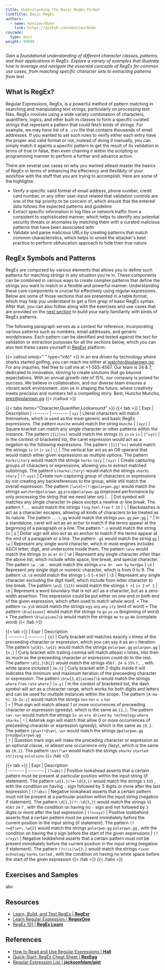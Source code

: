 ```yaml
---
title: Understanding The Basic RegEx Format
linkTitle: Basic RegEx
authors:
  - name: monsieurDuke
    link: https://github.com/monsieurDuke
cascade:
  type: docs
weight: 99999
---
```

*Gain a foundational understanding of different character classes, patterns, and their applications in RegEx. Explore a variety of examples that illustrate how to leverage and navigate the essential concepts of RegEx for common use cases, from matching specific character sets to extracting patterns from text* 
<!--more-->

## What Is RegEx?
Regular Expressions, RegEx, is a powerful method of pattern matching in searching and manipulating text strings, particularly on processing text files. RegEx involves using a wide variety combination of characters, quantifiers, logics, and other built-in classes to form a specific curated strings that represent a pattern that could fetch kinds of strings. For example, we may have list of a ```.csv``` file that contains thousands of email addresses. If you wanted to set such rules to verify either each entry have the proper and valid format or not, instead of doing it manually, you can simply match it againts a specific pattern to get the result of its validation in terms of true or false, then even chaining it within the scripting or programming manner to perform a further and advance action.

There are several use cases on why you wanted atleast master the basics of RegEx in terms of enhancing the effeciency and flexilibity of your workflow with the stuff that you are trying to accomplish. Here are some of the highlights:
- Verify a specific valid format of email address, phone number, credit card number, or any other user-input related that validation controls are one of the top priority to be concern of, which ensure that the entered data follows the expected patterns and guideline
- Extract specific information in log files or network traffic from a consistent to sophisticated manner, which helps to identify any potential security threats or anomalies by matching them with a curated malicious patterns that have been associated with
- Validate and parse malicious URLs by creating patterns that match common characteristics, which helps to unveil the attacker's best practice to perform obfuscation approach to hide their true nature

## RegEx Symbols and Patterns
RegEx are composed by various elements that allows you to define such patterns for matching strings in any situation you're in. These components can be combined in various ways to create complex patterns that define the strings you want to match in a flexible and powerful manner. Understanding these core components is crucial for effectively using regular expressions. Below are some of those sections that are presented in a table format, which may help you understand to get a firm grisp of basic RegEx syntax. After that, you can also follow along with the exercises and use cases that are provided on the [next section](#exercises-and-samples) to build your early familiarity with kinds of RegEx patterns.

The following paragraph serves as a context for reference, incorporating various patterns such as numbers, email addresses, and generic wordphrases. Each pattern can be identified and tested against the text for validation or extraction purposes for all the sections below, which you can also test these cases yourself in [RegExr](https://regexr.com/) platform:

{{< callout emoji=" " type="info" >}}
In an era driven by technology where sharks started golfing, you can reach me either at watcher@polarpwn.gg. For any inquiries, feel free to call me at +1-555-4567. Our team is 24 & 7, dedicated to innovation, striving to create solutions that go beyond expectations. With an annual growth rate of 15%, our company is poised for success. We believe in collaboration, and our diverse team ensures a vibrant work environment. Join us in shaping the future, where creativity meets precision and numbers tell a compelling story. Best, Huncho Muncho, prez@polarpwn.gg
{{< /callout >}}

{{< tabs items="Character,Quantifier,Lookaround" >}}
{{< tab >}}
| Expr | Description
| --------  | -------- 
| ```xyz```    | Literal characters will match themselves, which is used as the most generic and basic RegEx expressions. The pattern ```Huncho``` would match the string ```Huncho``` 
| ```[xyz]```  | Square bracket can match any single character or other patterns within the instance. The pattern ```[Ii][ns]``` would match the strings ```In``` ```in``` ```in``` ```is``` 
| ```[^xyz]``` | In the context of bracketed list, the caret expression would act as a negation to the following expressions. The pattern ```[Ii][^ns]``` would match the strings ```iv``` ```it``` ```ir``` ```ie```
| ```\|```     | The vertical bar act as an OR operand that would match either given expressions as multiple options. The pattern ```harks\|tory``` would match the strings ```harks``` ```tory``` 
| ```(xyz)```  | Create capturing groups of characters or expressions, allowing you to extract matched substrings. The pattern ```s(harks\|tory)``` would match the strings ```sharks``` ```story``` 
| ```(?:xyz)```    | Create non-capturing group of characters or expressions by not creating any backreferences to the group, while still match the overall expression. The pattern ```[\w\d]+(?:@polarpwn.gg)``` would match the strings ```watcher@polarpwn.gg``` ```prez@polarpwn.gg``` (improved performance by only processing the string that we need later on)
| ```.```      | Dot symbol will matches any single character in-place except a newline or line break. The pattern ```f...``` would match the strings ```fing``` ```feel``` ```free``` ```f 15```
| ```\```      | Backslashes is act as a character escapes, allowing all kinds of characters to be treated as its nature. The pattern ```...\.gg``` would match the strings ```pwn.gg``` ```pwn.gg```
| ```^```      | In a standalone, caret will act as an achor to match if the terms appear at the beginning of a paragraph or a line. The pattern ```^.n``` would match the string ```In```
| ```$```      | Dollar sign will also act as an anchor to match if the terms appear at the end of a paragprah or a line. The pattern ```.g$``` would match the string ```gg```
| ```\w```     | Represent any single word character, which in most engines includes ASCII letter, digit, and underscore inside them. The pattern ```\w\w``` would match the strings ```In``` ```an``` ```er``` ```dr```
| ```\W```     | Represent any single character other than the above list, which include white space, line break, and special character. The pattern ```\w..\W..``` would match the strings ```era dr``` ``` ven by``` ```her@po```
| ```\d```     | Represent any single digit or numeric character, which is from 0 to 9. The pattern ```\d.\d``` would match the strings ```1-5``` ```5-4``` ```567``` 
| ```\D```     | Represent any single character excluding the digit itself, which include from letter character to line break. The pattern ```\w\D.[123]``` would match the strings ```t +1``` ```is 2``` ```of 1```
| ```\b```     | Represent a word boundary that is not act as a character, but as a zero-width assertion. This expression could be put either on one end or both end of the given expression, which often used to match whole word. • The pattern ```\w.y\b``` would match the strings ```ogy``` ```any``` ```any``` ```ity``` (end of word) • The pattern ```\b\w[aiueo]``` would match the strings ```te``` ```go``` ```yo``` ```ca``` (beginning of word) • The pattern ```\b\w[aiueo]\b``` would match the strings ```me``` ```to``` ```go``` ```We``` (complete word)
{{< /tab >}}

{{< tab >}}
| Expr | Description   
| --------  | -------- 
| ```{n}```    | Curly bracket will matches exactly ```n``` times of the preceeding character or expression, which you can say it as an ```n``` iteration. The pattern ```\w{8}\.\w{2}``` would match the strings ```polarpwn.gg``` ```polarpwn.gg```
| ```{n,}```   | Curly bracket with trailing comma will match atleast ```n``` times, into then as much as the preceeding character or expression could do to the rest. The pattern ```\d{1,}\D{2}``` would match the strings ```4567.``` ```24 &``` ```15%``` ```7, ```, with white space included
| ```{m,n}```  | Curly bracket with 2 digits inside it will indicates the minimum and maximum iteration of the preceeding character or expression. The pattern ```\b\w{3,4}[aiueo]\b``` would match the strings ```where``` ```free``` ```rate``` ```where```
| ```[x-y]```  | In the context of bracketed list, the dash symbol will act as a character range, which works for both digits and letters and can be used for multiple instances within the scope. The pattern ```[A-Ha-h].[O-Zo-z]``` would match the strings ```hno``` ```her``` ```e s``` ```har```    
  | ```+```      | Plus sign will match atleast 1 or more occurrences of preceeding character or expression (greedy), which is the same as ```{1,}```. The pattern ```\w+.\w+``` would match the strings ```In an``` ```era driven``` ```by technology``` ```where sharks```
| ```*```      | Asterisk sign will match that allow 0 or more occurrences of preceeding character or expression (greedy), which is the same as ```{0,}```. The pattern ```(p\w+)*@\w+\.\w+``` would match the strings ```@polarpwn.gg``` ```prez@polarpwn.gg```  
| ```?```      | Question mark sign will make the preceding character or expression as an optional clause, or atleast one occurrence only (lazy), which is the same as ```{0,1}```. The pattern ```\bst?\w+``` would match the strings ```sharks``` ```started``` ```striving``` ```solutions```
{{< /tab >}}

{{< tab >}}
| Expr | Description  
| --------  | -------- 
| ```(?=abc)```    | Positive lookahead asserts that a certain pattern must be present at particular position within the input string (if statement). The pattern ```\d{1,}(?=-\d{3,})``` would match the strings ```1``` ```555``` , with the condition on having ```-``` sign followed by 3 digits or more after the last expression 
| ```(?!abc)```    | Negative lookahead asserts that a certain pattern must not be present at a particular position within the input string (negation if statement). The pattern ```\d{1,}(?!-\d{3,})``` would match the strings ```55``` ```4567``` ```24``` ```7``` , with the condition on having no ```-``` sign and not followed by ```3``` digits or more after the last expression 
| ```(?<=xyz)```   | Positive lookbehind asserts that a certain pattern must be present immidiately before the current position in the input string (if statement). The pattern ```(?<=@)\w+\.\w{2}``` would match the strings ```polarpwn.gg``` ```polarpwn.gg``` , with the condition on having the ```@``` sign before the start of the given expressions
| ```(?<!xyz)```   | Negative lookbehind asserts that a certain pattern must not be present immidiately before the current position in the input string (negation if statement). The pattern ```(?<!\s)\w{3,}``` would match the strings ```riven``` ```echnology``` ```harks``` ```tarted``` , with the condition on having no white space before the start of the given expression
{{< /tab >}}
{{< /tabs >}}

## Exercises and Samples
abc

## Resources
- [Learn, Build, and Test RegEx | **RegExr**](https://regexr.com/)
- [Learn Regular Expression | **RegexOne**](https://regexone.com/)
- [RegEx 101 | **RegEx Learn**](https://regexlearn.com/learn/regex101)

## References
- [How to Read and Use Regular Expressions | **Hall**](https://www.hallme.com/blog/the-power-of-regular-expressions/)
- [Quick-Start: RegEx Cheat Sheet | **RexEgg**](https://www.rexegg.com/regex-quickstart.html)
- [Regular Expression List | **jacksonfdam/gist**](https://gist.github.com/jacksonfdam/3000275)
